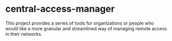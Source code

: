 # central-access-manager

This project provides a series of tools for organizations or people who would like a more granular and streamlined way of managing remote access in their networks.
